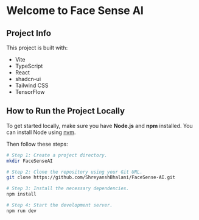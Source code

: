 # Welcome to Face Sense AI

## Project Info

This project is built with:

- Vite
- TypeScript
- React
- shadcn-ui
- Tailwind CSS
- TensorFlow

## How to Run the Project Locally

To get started locally, make sure you have **Node.js** and **npm** installed. You can install Node using [nvm](https://github.com/nvm-sh/nvm#installing-and-updating).

Then follow these steps:

```sh
# Step 1: Create a project directory.
mkdir FaceSenseAI

# Step 2: Clone the repository using your Git URL.
git clone https://github.com/ShreyanshBhalani/FaceSense-AI.git

# Step 3: Install the necessary dependencies.
npm install

# Step 4: Start the development server.
npm run dev
